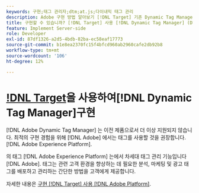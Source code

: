 ```yaml
---
keywords: 구현;태그 관리자;dtm;at.js;다이내믹 태그 관리
description: Adobe 구현 방법 알아보기 [!DNL Target] 기존 Dynamic Tag Management(DTM)를 사용하는 at.js 라이브러리입니다. 의 태그 [!DNL Adobe Experience Platform] 는 를 구현하는 기본 방법입니다 [!DNL Target].
title: 구현할 수 있습니까? [!DNL Target] 사용 [!DNL Dynamic Tag Manager] (DTM)?
feature: Implement Server-side
role: Developer
exl-id: 87df1326-a2d5-4bdb-82ba-ec58eaf17773
source-git-commit: b1e8ea2370fc15f4bfcd960ab2960cafe2db92b8
workflow-type: tm+mt
source-wordcount: '106'
ht-degree: 12%

---
```


# [!DNL Target](DTM)을 사용하여[!DNL Dynamic Tag Manager]구현

[!DNL Adobe Dynamic Tag Manager] 는 이전 제품으로서 더 이상 지원되지 않습니다. 최적의 구현 경험을 위해 [!DNL Adobe] 에서는 태그를 사용할 것을 권장합니다. [!DNL Adobe Experience Platform].

의 태그 [!DNL Adobe Experience Platform] 는에서 차세대 태그 관리 기능입니다 [!DNL Adobe]. 태그는 관련 고객 환경을 향상하는 데 필요한 분석, 마케팅 및 광고 태그를 배포하고 관리하는 간단한 방법을 고객에게 제공합니다.

자세한 내용은 [구현 [!DNL Target] 사용 [!DNL Adobe Platform]](https://developer.adobe.com/target/implement/client-side/atjs/how-to-deployatjs/implement-target-using-adobe-launch/).

